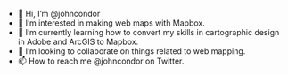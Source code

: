 - 👋 Hi, I’m @johncondor
- 👀 I’m interested in making web maps with Mapbox.
- 🌱 I’m currently learning how to convert my skills in cartographic design in Adobe and ArcGIS to Mapbox.
- 💞️ I’m looking to collaborate on things related to web mapping.
- 📫 How to reach me @johncondor on Twitter.

<!---
johncondor/johncondor is a ✨ special ✨ repository because its `README.md` (this file) appears on your GitHub profile.
You can click the Preview link to take a look at your changes.
--->
